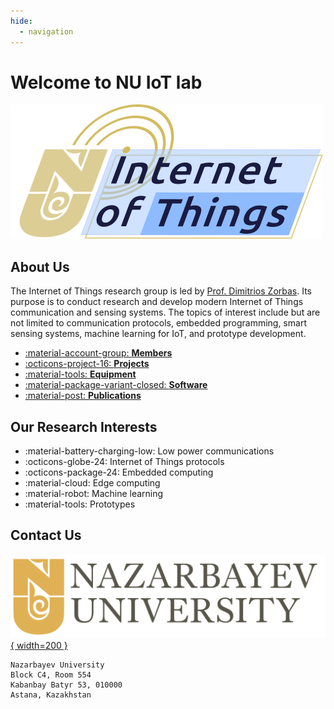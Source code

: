 ```yaml
---
hide:
  - navigation
---
```


# Welcome to NU IoT lab

![NU Iot lab logo](assets/images/iot-lab-logo.png)

## About Us

The Internet of Things research group is led by [Prof. Dimitrios Zorbas](https://research.nu.edu.kz/en/persons/dimitrios-zormpas). Its purpose is to conduct research and develop modern Internet of Things communication and sensing systems. The topics of interest include but are not limited to communication protocols, embedded programming, smart sensing systems, machine learning for IoT, and prototype development.

<div class="grid cards" markdown>

- [:material-account-group: __Members__](members.md)
- [:octicons-project-16: __Projects__](projects.md)
- [:material-tools: __Equipment__](equipments.md)
- [:material-package-variant-closed: __Software__](softwares.md)
- [:material-post: __Publications__](publications.md)

</div>

## Our Research Interests

- :material-battery-charging-low: Low power communications
- :octicons-globe-24: Internet of Things protocols
- :octicons-package-24: Embedded computing
- :material-cloud: Edge computing
- :material-robot: Machine learning
- :material-tools: Prototypes

## Contact Us

[![Nazarbayev University](assets/images/nu-logo.svg){ width=200 }](https://nu.edu.kz/)

    Nazarbayev University
    Block C4, Room 554
    Kabanbay Batyr 53, 010000
    Astana, Kazakhstan
